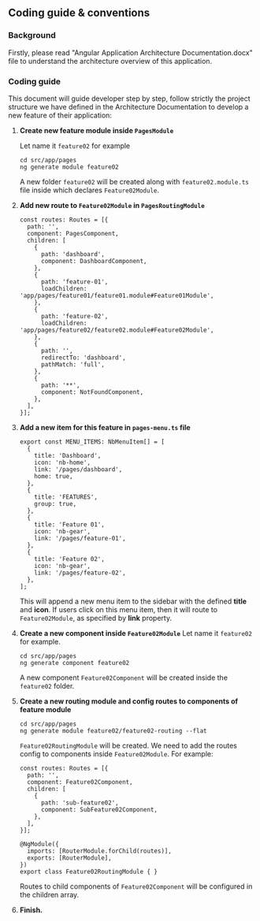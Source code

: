## Coding guide & conventions
 
### Background
Firstly, please read "Angular Application Architecture Documentation.docx" file to understand the architecture overview of this application.

### Coding guide
This document will guide developer step by step, follow strictly the project structure we have defined in the Architecture Documentation to develop a new feature of their application:
1. **Create new feature module inside `PagesModule`**
    
    Let name it `feature02` for example
    ```
    cd src/app/pages
    ng generate module feature02
    ```
    A new folder `feature02` will be created along with `feature02.module.ts` file inside which declares `Feature02Module`.

2. **Add new route to `Feature02Module` in `PagesRoutingModule`**
    
    ```angular2
    const routes: Routes = [{
      path: '',
      component: PagesComponent,
      children: [
        {
          path: 'dashboard',
          component: DashboardComponent,
        },
        {
          path: 'feature-01',
          loadChildren: 'app/pages/feature01/feature01.module#Feature01Module',
        },
        {
          path: 'feature-02',
          loadChildren: 'app/pages/feature02/feature02.module#Feature02Module',
        },
        {
          path: '',
          redirectTo: 'dashboard',
          pathMatch: 'full',
        },
        {
          path: '**',
          component: NotFoundComponent,
        },
      ],
    }];
    ```

3. **Add a new item for this feature in `pages-menu.ts` file**
    
    ```angular2
    export const MENU_ITEMS: NbMenuItem[] = [
      {
        title: 'Dashboard',
        icon: 'nb-home',
        link: '/pages/dashboard',
        home: true,
      },
      {
        title: 'FEATURES',
        group: true,
      },
      {
        title: 'Feature 01',
        icon: 'nb-gear',
        link: '/pages/feature-01',
      },
      {
        title: 'Feature 02',
        icon: 'nb-gear',
        link: '/pages/feature-02',
      },
    ];
    ```
    This will append a new menu item to the sidebar with the defined **title** and **icon**. If users click on this menu item, then it will route to `Feature02Module`, as specified by **link** property.

4. **Create a new component inside `Feature02Module`**
    Let name it `feature02` for example.
    ```
    cd src/app/pages
    ng generate component feature02
    ```
    A new component `Feature02Component` will be created inside the `feature02` folder.

5. **Create a new routing module and config routes to components of feature module**
    ```
    cd src/app/pages
    ng generate module feature02/feature02-routing --flat
    ``` 
    `Feature02RoutingModule` will be created. We need to add the routes config to components inside `Feature02Module`. For example:
    ```angular2
    const routes: Routes = [{
      path: '',
      component: Feature02Component,
      children: [
        {
          path: 'sub-feature02',
          component: SubFeature02Component,
        },
      ],
    }];
    
    @NgModule({
      imports: [RouterModule.forChild(routes)],
      exports: [RouterModule],
    })
    export class Feature02RoutingModule { }
    ```
    Routes to child components of `Feature02Component` will be configured in the children array.

6. **Finish.** 
